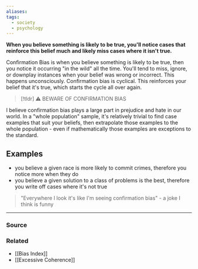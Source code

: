 ```yaml
---
aliases: 
tags:
  - society
  - psychology
---
```

**When you believe something is likely to be true, you'll notice cases that reinforce this belief much and likely miss cases where it isn't true.**

Confirmation Bias is when you believe something is likely to be true, then you notice it occurring "in the wild" all the time. You'll tend to miss, ignore, or downplay instances when your belief was wrong or incorrect. This happens unconsciously. Confirmation bias is cyclical. This reinforces your belief that it's true, which starts the cycle all over again.

> [!tldr] ⚠️ BEWARE OF CONFIRMATION BIAS

I believe confirmation bias plays a large part in prejudice and hate in our world. In a "whole population" sample, it's relatively trivial to find case examples that suit your beliefs, then extrapolate those examples to the whole population - even if mathematically those examples are exceptions to the standard.

## Examples

- you believe a given race is more likely to commit crimes, therefore you notice more when they do
- you believe a given solution to a class of problems is the best, therefore you write off cases where it's not true

> "Everywhere I look it's like I'm seeing confirmation bias" - a joke I think is funny

---

### Source


### Related
- [[Bias Index]] 
- [[Excessive Coherence]]